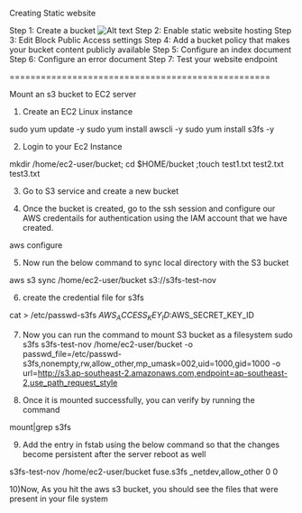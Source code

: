 Creating Static website

Step 1: Create a bucket
![Alt text](devopsques/1.png?raw=true "Optional Title")
Step 2: Enable static website hosting
Step 3: Edit Block Public Access settings
Step 4: Add a bucket policy that makes your bucket content publicly available
Step 5: Configure an index document
Step 6: Configure an error document
Step 7: Test your website endpoint

==================================================

Mount an s3 bucket to EC2 server

1) Create an EC2 Linux instance

sudo yum update -y
sudo yum install awscli -y
sudo yum install s3fs -y

2) Login to your Ec2 Instance

mkdir /home/ec2-user/bucket; cd $HOME/bucket ;touch test1.txt test2.txt test3.txt

3) Go to S3 service and create a new bucket

4) Once the bucket is created, go to the ssh session and configure our AWS credentails for authentication using the IAM account that we have created.
 
 aws configure

5) Now run the below command to sync local directory with the S3 bucket

aws s3 sync /home/ec2-user/bucket s3://s3fs-test-nov

6) create the credential file for s3fs

cat > /etc/passwd-s3fs
$AWS_ACCESS_KEY_ID:$AWS_SECRET_KEY_ID

7) Now you can run the command to mount S3 bucket as a filesystem
sudo s3fs s3fs-test-nov /home/ec2-user/bucket  -o passwd_file=/etc/passwd-s3fs,nonempty,rw,allow_other,mp_umask=002,uid=1000,gid=1000 -o url=http://s3.ap-southeast-2.amazonaws.com,endpoint=ap-southeast-2,use_path_request_style

8) Once it is mounted successfully, you can verify by running the command

mount|grep s3fs

9) Add the entry in fstab using the below command so that the changes become persistent after the server reboot as well

s3fs-test-nov /home/ec2-user/bucket fuse.s3fs _netdev,allow_other 0 0

10)Now, As you hit the aws s3 bucket, you should see the files that were present in your file system
